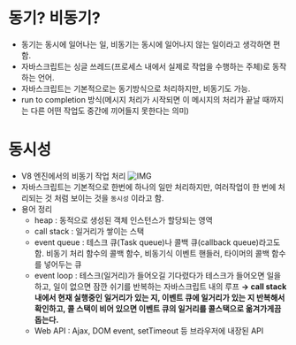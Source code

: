 # 동기? 비동기?
- 동기는 동시에 일어나는 일, 비동기는 동시에 일어나지 않는 일이라고 생각하면 편함.
- 자바스크립트는 싱글 쓰레드(프로세스 내에서 실제로 작업을 수행하는 주체)로 동작하는 언어.
- 자바스크립트는 기본적으로는 동기방식으로 처리하지만, 비동기도 가능.
- run to completion 방식(메시지 처리가 시작되면 이 메시지의 처리가 끝날 때까지는 다른 어떤 작업도 중간에 끼어들지 못한다는 의미)  
 
 
 # 동시성
 - V8 엔진에서의 비동기 작업 처리
 ![IMG](https://teamsparta.notion.site/image/https%3A%2F%2Fs3-us-west-2.amazonaws.com%2Fsecure.notion-static.com%2F0d4b45d4-c3d5-4cb0-9571-241cebe6f5fb%2Fevent-loop.png?table=block&id=4c608423-9785-453c-9ee3-7ea5743b0e65&spaceId=83c75a39-3aba-4ba4-a792-7aefe4b07895&width=770&userId=&cache=v2)
 - 자바스크립트는 기본적으로 한번에 하나의 일만 처리하지만, 여러작업이 한 번에 처리되는 것 처럼 보이는 것을 `동시성` 이라고 함.
 - 용어 정리
    - heap : 동적으로 생성된 객체 인스턴스가 할당되는 영역
    - call stack : 일거리가 쌓이는 스택
    - event queue : 테스크 큐(Task queue)나 콜백 큐(callback queue)라고도 함. 비동기 처리 함수의 콜백 함수, 비동기식 이벤트 핸들러, 타이머의 콜백 함수를 넣어두는 큐
    - event loop : 테스크(일거리)가 들어오길 기다렸다가 테스크가 들어오면 일을 하고, 일이 없으면 잠깐 쉬기를 반복하는 자바스크립트 내의 루프
    **→ call stack 내에서 현재 실행중인 일거리가 있는 지, 이벤트 큐에 일거리가 있는 지 반복해서 확인하고, 콜 스택이 비어 있으면 이벤트 큐의 일거리를 콜스택으로 옮겨가게끔 돕는다.**
    - Web API : Ajax, DOM event, setTimeout 등 브라우저에 내장된 API
